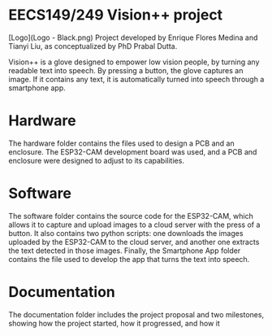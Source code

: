 # EECS149/249 Vision++ project
[Logo](Logo - Black.png)
Project developed by Enrique Flores Medina and Tianyi Liu, as conceptualized by PhD Prabal Dutta.

Vision++ is a glove designed to empower low vision people, by turning any readable text into speech. By pressing a button, the glove captures an image. If it contains any text, it is automatically turned into speech through a smartphone app.

# Hardware
The hardware folder contains the files used to design a PCB and an enclosure. The ESP32-CAM development board was used, and a PCB and enclosure were designed to adjust to its capabilities.

# Software
The software folder contains the source code for the ESP32-CAM, which allows it to capture and upload images to a cloud server with the press of a button. It also contains two python scripts: one downloads the images uploaded by the ESP32-CAM to the cloud server, and another one extracts the text detected in those images. Finally, the Smartphone App folder contains the file used to develop the app that turns the text into speech.

# Documentation
The documentation folder includes the project proposal and two milestones, showing how the project started, how it progressed, and how it 
